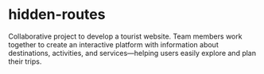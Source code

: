 # hidden-routes
Collaborative project to develop a tourist website. Team members work together to create an interactive platform with information about destinations, activities, and services—helping users easily explore and plan their trips.
